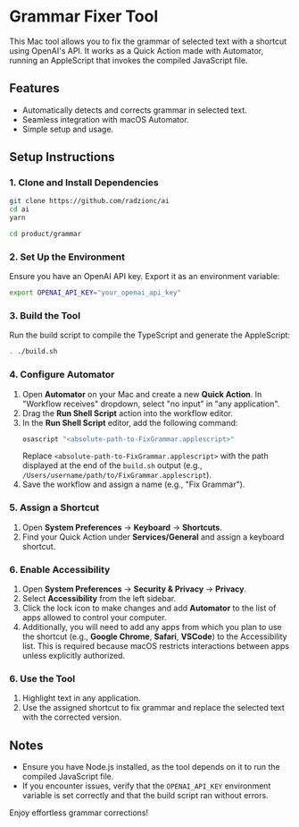 # Grammar Fixer Tool

This Mac tool allows you to fix the grammar of selected text with a shortcut using OpenAI's API. It works as a Quick Action made with Automator, running an AppleScript that invokes the compiled JavaScript file.

## Features
- Automatically detects and corrects grammar in selected text.
- Seamless integration with macOS Automator.
- Simple setup and usage.

## Setup Instructions

### 1. Clone and Install Dependencies

```bash
git clone https://github.com/radzionc/ai
cd ai
yarn

cd product/grammar
```

### 2. Set Up the Environment
Ensure you have an OpenAI API key. Export it as an environment variable:

```bash
export OPENAI_API_KEY="your_openai_api_key"
```

### 3. Build the Tool
Run the build script to compile the TypeScript and generate the AppleScript:

```bash
. ./build.sh
```

### 4. Configure Automator

1. Open **Automator** on your Mac and create a new **Quick Action**. In "Workflow receives" dropdown, select "no input" in "any application".
2. Drag the **Run Shell Script** action into the workflow editor.
3. In the **Run Shell Script** editor, add the following command:
   ```bash
   osascript "<absolute-path-to-FixGrammar.applescript>"
   ```
   Replace `<absolute-path-to-FixGrammar.applescript>` with the path displayed at the end of the `build.sh` output (e.g., `/Users/username/path/to/FixGrammar.applescript`).
4. Save the workflow and assign a name (e.g., "Fix Grammar").

### 5. Assign a Shortcut
1. Open **System Preferences** → **Keyboard** → **Shortcuts**.
2. Find your Quick Action under **Services/General** and assign a keyboard shortcut.

### 6. Enable Accessibility
1. Open **System Preferences** → **Security & Privacy** → **Privacy**.
2. Select **Accessibility** from the left sidebar.
3. Click the lock icon to make changes and add **Automator** to the list of apps allowed to control your computer.
4. Additionally, you will need to add any apps from which you plan to use the shortcut (e.g., **Google Chrome**, **Safari**, **VSCode**) to the Accessibility list. This is required because macOS restricts interactions between apps unless explicitly authorized.

### 6. Use the Tool
1. Highlight text in any application.
2. Use the assigned shortcut to fix grammar and replace the selected text with the corrected version.

## Notes
- Ensure you have Node.js installed, as the tool depends on it to run the compiled JavaScript file.
- If you encounter issues, verify that the `OPENAI_API_KEY` environment variable is set correctly and that the build script ran without errors.

Enjoy effortless grammar corrections!
